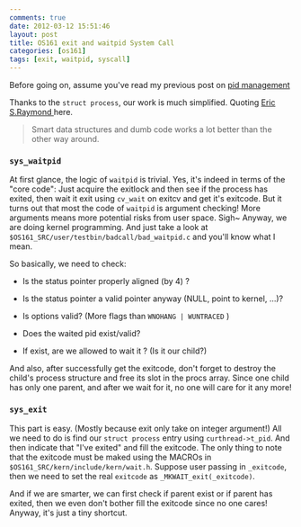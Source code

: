 ```yaml
---
comments: true
date: 2012-03-12 15:51:46
layout: post
title: OS161 exit and waitpid System Call
categories: [os161]
tags: [exit, waitpid, syscall]
---
```


Before going on, assume you've read my previous post on [pid management][pid_post]

Thanks to the `struct process`, our work is much simplified. Quoting [Eric S.Raymond ][eric_quote] 
here.


> Smart data structures and dumb code works a lot better than the other way
around.

[pid_post]: /2012/03/12/os161-pid-management
[eric_quote]: http://en.wikipedia.org/wiki/Eric_S._Raymond


<!-- more -->

### `sys_waitpid`


At first glance, the logic of `waitpid` is trivial. Yes, it's indeed in
terms of the "core code": Just acquire the exitlock and then see if the
process has exited, then wait it exit using `cv_wait` on exitcv and get
it's exitcode. But it turns out that most the code of `waitpid` is argument
checking! More arguments means more potential risks from user space.
Sigh~ Anyway, we are doing kernel programming. And just take a look at
`$OS161_SRC/user/testbin/badcall/bad_waitpid.c` and you'll know what I mean.

So basically, we need to check:

- Is the status pointer properly aligned (by 4) ?

- Is the status pointer a valid pointer anyway (NULL, point to kernel, ...)?

- Is options valid? (More flags than `WNOHANG | WUNTRACED` )

- Does the waited pid exist/valid?

- If exist, are we allowed to wait it ? (Is it our child?)

And also, after successfully get the exitcode, don't forget to destroy the
child's process structure and free its slot in the procs array. Since one child
has only one parent, and after we wait for it, no one will care for it any
more!


### `sys_exit`

This part is easy. (Mostly because exit only take on integer argument!) All
we need to do is find our `struct process` entry using `curthread->t_pid`.
And then indicate that "I've exited" and fill the exitcode. The only
thing to note that the exitcode must be maked using the MACROs in
`$OS161_SRC/kern/include/kern/wait.h`. Suppose user passing in `_exitcode`, then we need
to set the real `exitcode` as `_MKWAIT_exit(_exitcode)`.

And if we are smarter, we can first check if parent exist or if parent has
exited, then we even don't bother fill the exitcode since no one cares! Anyway,
it's just a tiny shortcut.
